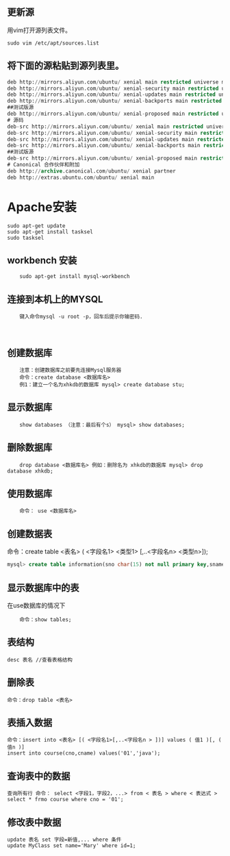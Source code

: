 
## 更新源

用vim打开源列表文件。

    sudo vim /etc/apt/sources.list

## 将下面的源粘贴到源列表里。

```sql
deb http://mirrors.aliyun.com/ubuntu/ xenial main restricted universe multiverse
deb http://mirrors.aliyun.com/ubuntu/ xenial-security main restricted universe multiverse
deb http://mirrors.aliyun.com/ubuntu/ xenial-updates main restricted universe multiverse
deb http://mirrors.aliyun.com/ubuntu/ xenial-backports main restricted universe multiverse
##测试版源
deb http://mirrors.aliyun.com/ubuntu/ xenial-proposed main restricted universe multiverse
# 源码
deb-src http://mirrors.aliyun.com/ubuntu/ xenial main restricted universe multiverse
deb-src http://mirrors.aliyun.com/ubuntu/ xenial-security main restricted universe multiverse
deb-src http://mirrors.aliyun.com/ubuntu/ xenial-updates main restricted universe multiverse
deb-src http://mirrors.aliyun.com/ubuntu/ xenial-backports main restricted universe multiverse
##测试版源
deb-src http://mirrors.aliyun.com/ubuntu/ xenial-proposed main restricted universe multiverse
# Canonical 合作伙伴和附加
deb http://archive.canonical.com/ubuntu/ xenial partner
deb http://extras.ubuntu.com/ubuntu/ xenial main
```

# Apache安装

    sudo apt-get update
    sudo apt-get install tasksel
    sudo tasksel

## workbench 安装

        sudo apt-get install mysql-workbench

## 连接到本机上的MYSQL

        键入命令mysql -u root -p，回车后提示你输密码.
    
## 创建数据库

        注意：创建数据库之前要先连接Mysql服务器
        命令：create database <数据库名>
        例1：建立一个名为xhkdb的数据库 mysql> create database stu;

## 显示数据库

        show databases （注意：最后有个s） mysql> show databases;
        
## 删除数据库

        drop database <数据库名> 例如：删除名为 xhkdb的数据库 mysql> drop database xhkdb;
## 使用数据库

        命令： use <数据库名>

## 创建数据表

命令：create table <表名> ( <字段名1> <类型1> [,..<字段名n> <类型n>]);

```sql
mysql> create table information(sno char(15) not null primary key,sname char(20),sage int default 20,schoolno char(15),foreign key (schoolno) references school(schoolno));
```

## 显示数据库中的表

在use数据库的情况下

        命令：show tables;
        
## 表结构

    desc 表名 //查看表格结构

## 删除表

    命令：drop table <表名>

## 表插入数据

    命令：insert into <表名> [( <字段名1>[,..<字段名n > ])] values ( 值1 )[, ( 值n )]
    insert into course(cno,cname) values('01','java');

## 查询表中的数据

    查询所有行 命令： select <字段1，字段2，...> from < 表名 > where < 表达式 > 
    select * frmo course where cno = '01';

## 修改表中数据

    update 表名 set 字段=新值,... where 条件 
    update MyClass set name='Mary' where id=1;






